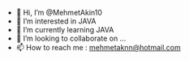 - 👋 Hi, I’m @MehmetAkin10
- 👀 I’m interested in JAVA
- 🌱 I’m currently learning JAVA
- 💞️ I’m looking to collaborate on ...
- 📫 How to reach me : mehmetaknn@hotmail.com

<!---
MehmetAkin10/MehmetAkin10 is a ✨ special ✨ repository because its `README.md` (this file) appears on your GitHub profile.
You can click the Preview link to take a look at your changes.
--->
